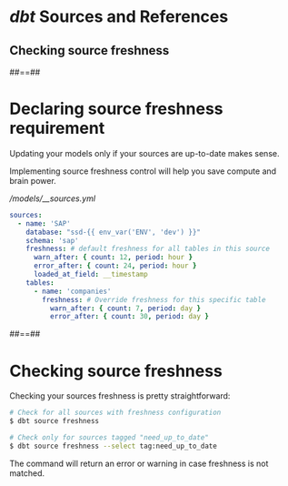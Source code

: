 <!-- .slide: class="transition"-->

# _dbt_ Sources and References

## Checking source freshness

##==##

<!-- .slide: class="with-code max-height"-->

# Declaring source freshness requirement

Updating your models only if your sources are up-to-date makes sense.

Implementing source freshness control will help you save compute and brain power.

_/models/\_\_sources.yml_

```yaml
sources:
  - name: 'SAP'
    database: "ssd-{{ env_var('ENV', 'dev') }}"
    schema: 'sap'
    freshness: # default freshness for all tables in this source
      warn_after: { count: 12, period: hour }
      error_after: { count: 24, period: hour }
      loaded_at_field: __timestamp
    tables:
      - name: 'companies'
        freshness: # Override freshness for this specific table
          warn_after: { count: 7, period: day }
          error_after: { count: 30, period: day }
```

##==##

<!-- .slide: class="with-code"-->

# Checking source freshness

Checking your sources freshness is pretty straightforward:

```bash
# Check for all sources with freshness configuration
$ dbt source freshness

# Check only for sources tagged "need_up_to_date"
$ dbt source freshness --select tag:need_up_to_date
```

The command will return an error or warning in case freshness is not matched.
